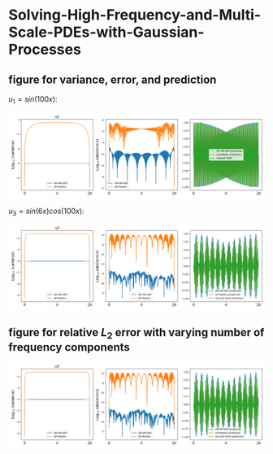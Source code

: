 # Solving-High-Frequency-and-Multi-Scale-PDEs-with-Gaussian-Processes

## figure for variance, error, and prediction

$u_1=sin(100x)$:

![Figure for u1](u1.png)

$u_3=sin(6x)cos(100x)$:

![Figure for u2](u3.png)

## figure for relative $L_2$ error with varying number of frequency components

![components](u3.png)
